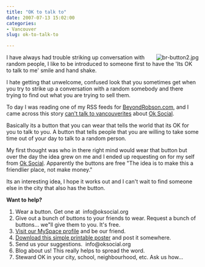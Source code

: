 ```yaml
---
title: "OK to talk to"
date: 2007-07-13 15:02:00
categories:
- Vancouver
slug: ok-to-talk-to

---
```


<a href="http://www.oksocial.org/"><img src="/public/uploads/2007/07/br-button2.thumbnail.jpg" alt="br-button2.jpg" align="right" /></a> I have always had trouble striking up conversation with random people, I like to be introduced to someone first to have the 'Its OK to talk to me' smile and hand shake.

I hate getting that unwelcome, confused look that you sometimes get when you try to strike up a conversation with a random somebody and there trying to find out what you are trying to sell them.

To day I was reading one of my RSS feeds for <a href="http://www.beyondrobson.com/people/2007/07/cant_talk_to_vancouverites_ok/">BeyondRobson.com</a>, and I came across this story <a href="http://www.beyondrobson.com/people/2007/07/cant_talk_to_vancouverites_ok/">can't talk to vancouverites</a> about <a href="http://www.beyondrobson.com/people/2007/07/cant_talk_to_vancouverites_ok/"></a><a href="http://www.oksocial.org/">Ok Social</a>.

Basically its a button that you can wear that tells the world that its OK for you to talk to you. A button that tells people that you are willing to take some time out of your day to talk to a random person.

My first thought was who in there right mind would wear that button but over the day the idea grew on me and I ended up requesting on for my self from <a href="http://www.oksocial.org/">Ok Social</a>. Apparently the buttons are free "The idea is to make this a friendlier place, not make money."

Its an interesting idea, I hope it works out and I can't wait to find someone else in the city that also has the button.

<strong>Want to help?</strong>
<ol>
	<li>Wear a button. Get one at  info@oksocial.org</li>
	<li>Give out a bunch of buttons to your friends to wear. Request a bunch of buttons... we&quot;ll give them to you. It's free.</li>
	<li><a href="http://www.myspace.com/133867493">Visit our MySpace profile</a> and be our friend.</li>
	<li><a href="http://www.oksocial.org/ok_poster.pdf">Download this simple printable poster</a> and post it somewhere.</li>
	<li>Send us your suggestions.  info@oksocial.org</li>
	<li>Blog about us! This really helps to spread the word.</li>
	<li>Steward OK in your city, school, neighbourhood, etc. Ask us how...</li>
</ol>
